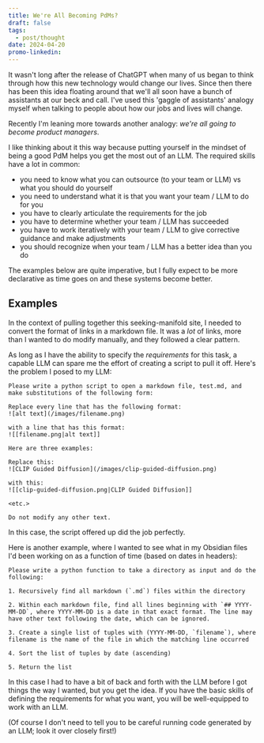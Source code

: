 ```yaml
---
title: We're All Becoming PdMs?
draft: false
tags:
  - post/thought
date: 2024-04-20
promo-linkedin:
---
```

It wasn't long after the release of ChatGPT when many of us began to think through how this new technology would change our lives. Since then there has been this idea floating around that we'll all soon have a bunch of assistants at our beck and call. I've used this 'gaggle of assistants' analogy myself when talking to people about how our jobs and lives will change.

Recently I'm leaning more towards another analogy: *we're all going to become product managers*.

I like thinking about it this way because putting yourself in the mindset of being a good PdM helps you get the most out of an LLM. The required skills have a lot in common:
- you need to know what you can outsource (to your team or LLM) vs what you should do yourself
- you need to understand what it is that you want your team / LLM to do for you
- you have to clearly articulate the requirements for the job
- you have to determine whether your team / LLM has succeeded
- you have to work iteratively with your team / LLM to give corrective guidance and make adjustments
- you should recognize when your team / LLM has a better idea than you do

The examples below are quite imperative, but I fully expect to be more declarative as time goes on and these systems become better.

## Examples

In the context of pulling together this seeking-manifold site, I needed to convert the format of links in a markdown file. It was a *lot* of links, more than I wanted to do modify manually, and they followed a clear pattern.

As long as I have the ability to specify the *requirements* for this task, a capable LLM can spare me the effort of creating a script to pull it off. Here's the problem I posed to my LLM:

```
Please write a python script to open a markdown file, test.md, and make substitutions of the following form:

Replace every line that has the following format:
![alt text](/images/filename.png)

with a line that has this format:
![[filename.png|alt text]]

Here are three examples:

Replace this:
![CLIP Guided Diffusion](/images/clip-guided-diffusion.png)

with this:
![[clip-guided-diffusion.png|CLIP Guided Diffusion]]

<etc.>

Do not modify any other text.
```

In this case, the script offered up did the job perfectly.

Here is another example, where I wanted to see what in my Obsidian files I'd been working on as a function of time (based on dates in headers):

```
Please write a python function to take a directory as input and do the following:

1. Recursively find all markdown (`.md`) files within the directory

2. Within each markdown file, find all lines beginning with `## YYYY-MM-DD`, where YYYY-MM-DD is a date in that exact format. The line may have other text following the date, which can be ignored.

3. Create a single list of tuples with (YYYY-MM-DD, `filename`), where filename is the name of the file in which the matching line occurred

4. Sort the list of tuples by date (ascending)

5. Return the list
```

In this case I had to have a bit of back and forth with the LLM before I got things the way I wanted, but you get the idea. If you have the basic skills of defining the requirements for what you want, you will be well-equipped to work with an LLM.

(Of course I don't need to tell you to be careful running code generated by an LLM; look it over closely first!)